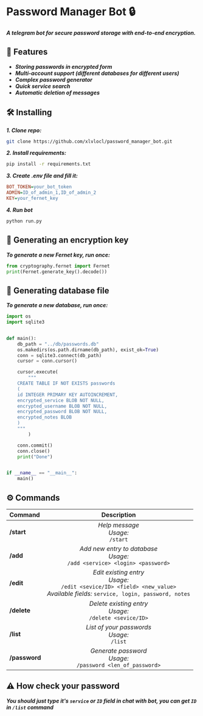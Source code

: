 # Password Manager Bot 🔒

***A telegram bot for secure password storage with end-to-end encryption.***

## 📌 Features

- ***Storing passwords in encrypted form***
- ***Multi-account support (different databases for different users)***
- ***Complex password generator***
- ***Quick service search***
- ***Automatic deletion of messages***

## 🛠 Installing

***1. Clone repo:***
```bash
git clone https://github.com/xlvlocl/password_manager_bot.git
```
***2. Install requirements:***

```bash
pip install -r requirements.txt
```

***3. Create .env file and fill it:***

```ini
BOT_TOKEN=your_bot_token
ADMIN=ID_of_admin_1,ID_of_admin_2
KEY=your_fernet_key
```

***4. Run bot***

```bash
python run.py
```

## 🔐 Generating an encryption key
***To generate a new Fernet key, run once:***
```python
from cryptography.fernet import Fernet
print(Fernet.generate_key().decode())
```
## 📑 Generating database file
***To generate a new database, run once:***
```python
import os
import sqlite3


def main():
    db_path = "../db/passwords.db"
    os.makedirs(os.path.dirname(db_path), exist_ok=True)
    conn = sqlite3.connect(db_path)
    cursor = conn.cursor()

    cursor.execute(
        """
    CREATE TABLE IF NOT EXISTS passwords 
    (
    id INTEGER PRIMARY KEY AUTOINCREMENT,
    encrypted_service BLOB NOT NULL,
    encrypted_username BLOB NOT NULL,
    encrypted_password BLOB NOT NULL,
    encrypted_notes BLOB 
    )
    """
        )

    conn.commit()
    conn.close()
    print("Done")


if __name__ == "__main__":
    main()
```


## ⚙️ Commands

| Command       |                                                               Description                                                                |
|:--------------|:----------------------------------------------------------------------------------------------------------------------------------------:|
| **/start**    |                                                _Help message_  <br/>_Usage:_<br/>`/start`                                                | 
| **/add**      |                            _Add new entry to database_<br/>_Usage:_ <br/>`/add <service> <login> <password>`                             |
| **/edit**     | _Edit existing entry_<br/>_Usage:_<br/>`/edit <sevice/ID> <field> <new_value>`<br/>_Available fields:_ `service, login, password, notes` |
| **/delete**   |                                      _Delete existing entry_<br/>_Usage:_<br/>`/delete <sevice/ID>`                                      |
| **/list**     |                                            _List of your passwords_<br/>_Usage:_<br/>`/list`                                             |
| **/password** |                                    _Generate password_<br/>_Usage:_<br/>`/password <len_of_password>`                                    |

## ⚠️ How check your password

***You should just type it's `service` or `ID` field in chat with bot, you can get `ID` in `/list` command***
